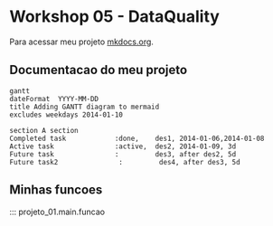 # Workshop 05 - DataQuality

Para acessar meu projeto [mkdocs.org](https://www.mkdocs.org).

## Documentacao do meu projeto

```mermaid
gantt
dateFormat  YYYY-MM-DD
title Adding GANTT diagram to mermaid
excludes weekdays 2014-01-10

section A section
Completed task            :done,    des1, 2014-01-06,2014-01-08
Active task               :active,  des2, 2014-01-09, 3d
Future task               :         des3, after des2, 5d
Future task2               :         des4, after des3, 5d
```

## Minhas funcoes

::: projeto_01.main.funcao